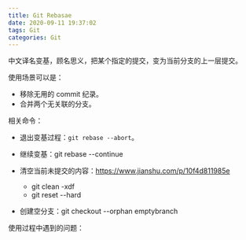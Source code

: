 ```yaml
---
title: Git Rebasae
date: 2020-09-11 19:37:02
tags: Git
categories: Git
---
```


中文译名变基，顾名思义，把某个指定的提交，变为当前分支的上一层提交。

使用场景可以是：
- 移除无用的 commit 纪录。
- 合并两个无关联的分支。

相关命令：
- 退出变基过程：`git rebase --abort`。
- 继续变基：git rebase --continue
- 清空当前未提交的内容：https://www.jianshu.com/p/10f4d811985e
    - git clean -xdf
    - git reset --hard

- 创建空分支：git checkout --orphan emptybranch

使用过程中遇到的问题：